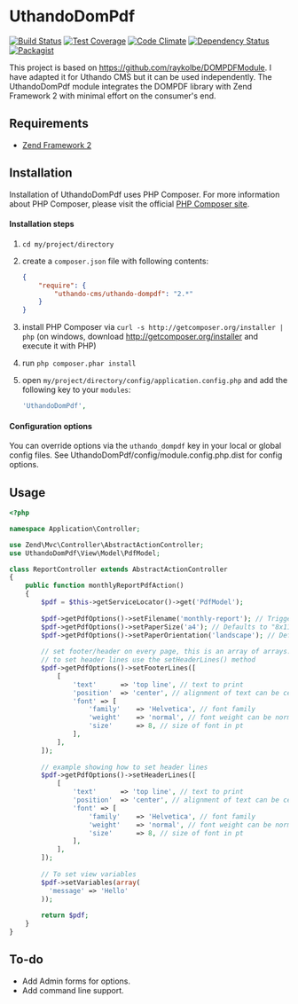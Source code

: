 UthandoDomPdf
============

[![Build Status](https://travis-ci.org/uthando-cms/uthando-dompdf.svg?branch=master)](https://travis-ci.org/uthando-cms/uthando-dompdf)
[![Test Coverage](https://codeclimate.com/github/uthando-cms/uthando-dompdf/badges/coverage.svg)](https://codeclimate.com/github/uthando-cms/uthando-dompdf/coverage)
[![Code Climate](https://codeclimate.com/github/uthando-cms/uthando-dompdf/badges/gpa.svg)](https://codeclimate.com/github/uthando-cms/uthando-dompdf)
[![Dependency Status](https://www.versioneye.com/user/projects/55ed90c2211c6b0019001aa2/badge.svg?style=flat)](https://www.versioneye.com/user/projects/55ed90c2211c6b0019001aa2)
[![Packagist](https://img.shields.io/packagist/v/uthando-cms/uthando-dompdf.svg)](https://packagist.org/packages/uthando-cms/uthando-dompdf)

This project is based on https://github.com/raykolbe/DOMPDFModule.
I have adapted it for Uthando CMS but it can be used independently. The UthandoDomPdf module integrates the DOMPDF library with Zend Framework 2 with minimal
effort on the consumer's end.

## Requirements
  - [Zend Framework 2](http://www.github.com/zendframework/zf2)

## Installation
Installation of UthandoDomPdf uses PHP Composer. For more information about
PHP Composer, please visit the official [PHP Composer site](http://getcomposer.org/).

#### Installation steps

  1. `cd my/project/directory`
  2. create a `composer.json` file with following contents:

     ```json
     {
         "require": {
             "uthando-cms/uthando-dompdf": "2.*"
         }
     }
     ```
  3. install PHP Composer via `curl -s http://getcomposer.org/installer | php` (on windows, download
     http://getcomposer.org/installer and execute it with PHP)
  4. run `php composer.phar install`
  5. open `my/project/directory/config/application.config.php` and add the following key to your `modules`: 

     ```php
     'UthandoDomPdf',
     ```
#### Configuration options
You can override options via the `uthando_dompdf` key in your local or global config files. See UthandoDomPdf/config/module.config.php.dist for config options.

## Usage

```php
<?php

namespace Application\Controller;

use Zend\Mvc\Controller\AbstractActionController;
use UthandoDomPdf\View\Model\PdfModel;

class ReportController extends AbstractActionController
{
    public function monthlyReportPdfAction()
    {
        $pdf = $this->getServiceLocator()->get('PdfModel');
        
        $pdf->getPdfOptions()->setFilename('monthly-report'); // Triggers PDF download, automatically appends ".pdf"
        $pdf->getPdfOptions()->setPaperSize('a4'); // Defaults to "8x11"
        $pdf->getPdfOptions()->setPaperOrientation('landscape'); // Defaults to "portrait"
        
        // set footer/header on every page, this is an array of arrays. Each array represents one line of text
        // to set header lines use the setHeaderLines() method
        $pdf->getPdfOptions()->setFooterLines([
            [
                'text'      => 'top line', // text to print
                'position'  => 'center', // alignment of text can be center, left or right
                'font' => [
                    'family'    => 'Helvetica', // font family
                    'weight'    => 'normal', // font weight can be normal, bold, italic or bold_italic
                    'size'      => 8, // size of font in pt
                ],
            ],
        ]);
        
        // example showing how to set header lines
        $pdf->getPdfOptions()->setHeaderLines([
            [
                'text'      => 'top line', // text to print
                'position'  => 'center', // alignment of text can be center, left or right
                'font' => [
                    'family'    => 'Helvetica', // font family
                    'weight'    => 'normal', // font weight can be normal, bold, italic or bold_italic
                    'size'      => 8, // size of font in pt
                ],
            ],
        ]);
        
        // To set view variables
        $pdf->setVariables(array(
          'message' => 'Hello'
        ));
        
        return $pdf;
    }
}
```

## To-do
  - Add Admin forms for options.
  - Add command line support.
